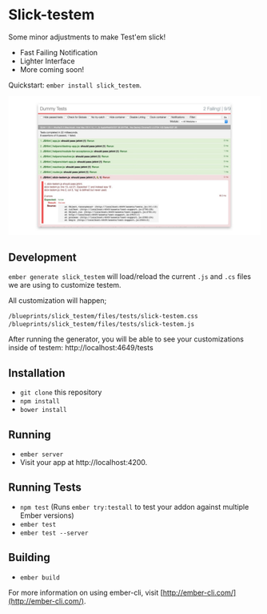 # Slick-testem

Some minor adjustments to make Test'em slick!

* Fast Failing Notification
* Lighter Interface
* More coming soon!

Quickstart: `ember install slick_testem`.

![screenshot.jpg](screenshot.jpg)

## Development

`ember generate slick_testem` will load/reload the current `.js` and
`.cs` files we are using to customize testem.

All customization will happen;

```
/blueprints/slick_testem/files/tests/slick-testem.css
/blueprints/slick_testem/files/tests/slick-testem.js
```

After running the generator, you will be able to see your customizations inside
of testem: http://localhost:4649/tests

## Installation

* `git clone` this repository
* `npm install`
* `bower install`

## Running

* `ember server`
* Visit your app at http://localhost:4200.

## Running Tests

* `npm test` (Runs `ember try:testall` to test your addon against multiple Ember versions)
* `ember test`
* `ember test --server`

## Building

* `ember build`

For more information on using ember-cli, visit [http://ember-cli.com/](http://ember-cli.com/).
